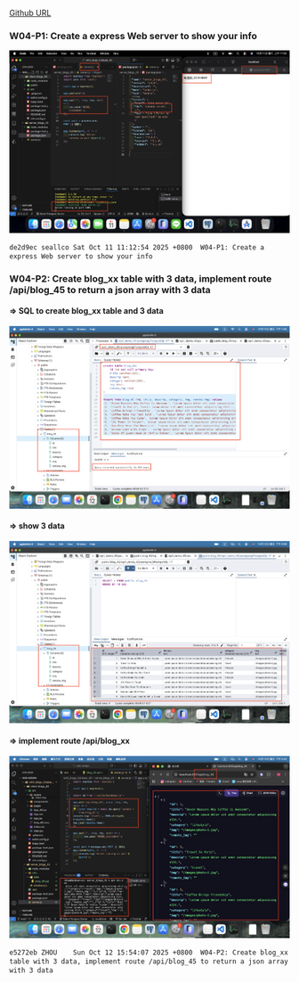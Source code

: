 [Github URL](https://github.com/seallco/1141-2N-demo-45.git)

### W04-P1: Create a express Web server to show your info
 
![](w04-p1.png)
 
```
de2d9ec seallco Sat Oct 11 11:12:54 2025 +0800  W04-P1: Create a express Web server to show your info
```

### W04-P2: Create blog_xx table with 3 data, implement route /api/blog_45 to return a json array with 3 data
 
#### => SQL to create blog_xx table and 3 data
 
![](w04-p2-1.png)
 
#### => show 3 data
 
![](w04-p2-2.png)
 
#### => implement route /api/blog_xx
 
![](w04-p2-3.png)
 
```
e5272eb ZHOU    Sun Oct 12 15:54:07 2025 +0800  W04-P2: Create blog_xx table with 3 data, implement route /api/blog_45 to return a json array with 3 data
```